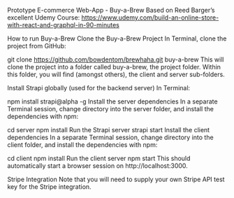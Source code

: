 Prototype E-commerce Web-App - Buy-a-Brew
Based on Reed Barger’s excellent Udemy Course: https://www.udemy.com/build-an-online-store-with-react-and-graphql-in-90-minutes

How to run Buy-a-Brew
Clone the Buy-a-Brew Project
In Terminal, clone the project from GitHub:

git clone https://github.com/bowdentom/brewhaha.git buy-a-brew
This will clone the project into a folder called buy-a-brew, the project folder. Within this folder, you will find (amongst others), the client and server sub-folders.

Install Strapi globally (used for the backend server)
In Terminal:

npm install strapi@alpha -g
Install the server dependencies
In a separate Terminal session, change directory into the server folder, and install the dependencies with npm:

cd server
npm install
Run the Strapi server
strapi start
Install the client dependencies
In a separate Terminal session, change directory into the client folder, and install the dependencies with npm:

cd client
npm install
Run the client server
npm start
This should automatically start a browser session on http://localhost:3000.

Stripe Integration
Note that you will need to supply your own Stripe API test key for the Stripe integration.
